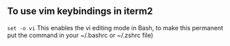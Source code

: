 ## To use vim keybindings in iterm2
`set -o vi`
This enables the vi editing mode in Bash, to make this permanent put the command in your ~/.bashrc or ~/.zshrc file)
